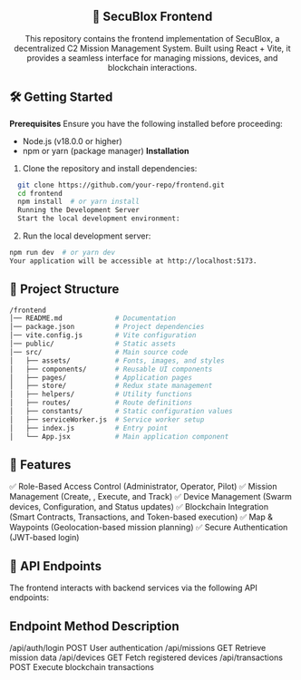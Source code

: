 <div align="center">

  <p align="center">
    <h2> 🚀 SecuBlox Frontend </h2>
  </p>
  This repository contains the frontend implementation of SecuBlox, a decentralized C2 Mission Management System. Built using React + Vite, it provides a seamless interface for managing missions, devices, and blockchain interactions.

</div>

## 🛠️ Getting Started
**Prerequisites**
Ensure you have the following installed before proceeding:

- Node.js (v18.0.0 or higher)
- npm or yarn (package manager)
**Installation**

1. Clone the repository and install dependencies:

```bash
  git clone https://github.com/your-repo/frontend.git  
  cd frontend
  npm install  # or yarn install  
  Running the Development Server
  Start the local development environment:
```
2. Run the local development server:
```bash
npm run dev  # or yarn dev  
Your application will be accessible at http://localhost:5173.
```

## 📂 Project Structure
``` bash
/frontend  
│── README.md             # Documentation  
│── package.json          # Project dependencies  
│── vite.config.js        # Vite configuration  
│── public/               # Static assets  
│── src/                  # Main source code  
│   ├── assets/           # Fonts, images, and styles  
│   ├── components/       # Reusable UI components  
│   ├── pages/            # Application pages  
│   ├── store/            # Redux state management  
│   ├── helpers/          # Utility functions  
│   ├── routes/           # Route definitions  
│   ├── constants/        # Static configuration values  
│   ├── serviceWorker.js  # Service worker setup  
│   ├── index.js          # Entry point  
│   └── App.jsx           # Main application component  
```

## 🚀 Features
✅ Role-Based Access Control (Administrator, Operator, Pilot)
✅ Mission Management (Create, , Execute, and Track)
✅ Device Management (Swarm devices, Configuration, and Status updates)
✅ Blockchain Integration (Smart Contracts, Transactions, and Token-based execution)
✅ Map & Waypoints (Geolocation-based mission planning)
✅ Secure Authentication (JWT-based login)

## 📜 API Endpoints
The frontend interacts with backend services via the following API endpoints:

## Endpoint	Method	Description
/api/auth/login	POST	User authentication
/api/missions	GET	Retrieve mission data
/api/devices	GET	Fetch registered devices
/api/transactions	POST	Execute blockchain transactions


